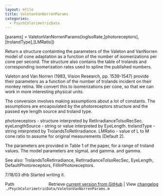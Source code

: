 ```yaml
---
layout: mfile
title: ValetonVanNorrenParams
categories:
  - PsychColorimetricData
---
```


\[params\] = ValetonVanNorrenParams\(logIsoRate,\[photoreceptors\],\[trolandType\],\[LMRatio\]\)

Return a structure containting the parameters of the
Valeton and VanNorren model of cone adaptation
as a function of the number of isomerizations per cone per
second.  The structure also contains the table of trolands
and corresponding isomerization rates used to spline the
published numbers.

Valeton and Van Norren \(1983, Vision Research, pp. 1539\-1547\)
provide their parameters as a function of the number of trolands
incident on their monkey retina.  We convert this to isomerizations
per cone, so that we can work in more interesting physical units.

The conversion involves making assumptions about a lot of constants.
The assumptions are encapsulated by the photoreceptors structure
and the passed eye length source and troland type.

  photoreceptors \- structure interpreted by RetIrradianceToIsoRecSec.
  eyeLengthSource \- string or value interpreted by EyeLength.
  trolandType \- string interpreted by TrolandsToRetIrradiance.
  LMRatio \- value of L to M cone ratio to assume for original measurements \(Default 2\).

The parameters are provided in Table 1 of the paper, for a range
of troland values.  The model parameters are sigmaL and gamma.
and gamma.

See also: TrolandsToRetIrradiance, RetIrradianceToIsoRecSec, EyeLength,
  DefaultPhotoreceptors, FillInPhotoreceptors.

7/18/03  dhb  Started writing it.


<div class="code_header" style="text-align:right;">
  <span style="float:left;">Path&nbsp;&nbsp;</span> <span class="counter">Retrieve <a href=
  "https://raw.github.com/Psychtoolbox-3/Psychtoolbox-3/beta/./PsychColorimetricData/ValetonVanNorrenParams.m">current version from GitHub</a> | View <a href=
  "https://github.com/Psychtoolbox-3/Psychtoolbox-3/commits/beta/./PsychColorimetricData/ValetonVanNorrenParams.m">changelog</a></span>
</div>
<div class="code">
  <code>./PsychColorimetricData/ValetonVanNorrenParams.m</code>
</div>
